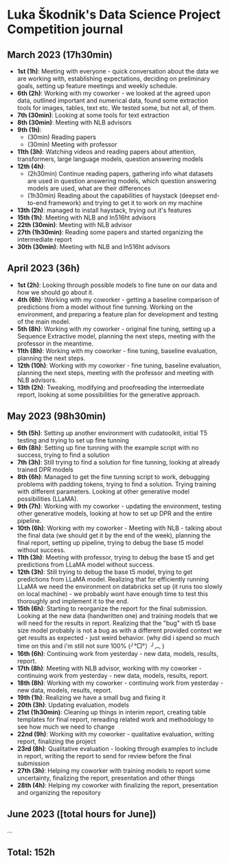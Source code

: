 # Luka Škodnik's Data Science Project Competition journal

## March 2023 (17h30min)

* **1st (1h)**: Meeting with everyone - quick conversation about the data we are working with, establishing expectations, deciding on preliminary goals, setting up feature meetings and weekly schedule.
* **6th (2h)**: Working with my coworker - we looked at the agreed upon data, outlined important and numerical data, found some extraction tools for images, tables, text etc. We tested some, but not all, of them.
* **7th (30min)**: Looking at some tools for text extraction
* **8th (30min)**: Meeting with NLB advisors
* **9th (1h)**:
  * (30min) Reading papers
  * (30min) Meeting with professor
* **11th (3h)**: Watching videos and reading papers about attention, transformers, large language models, question answering models
* **12th (4h)**:
  * (2h30min) Continue reading papers, gathering info what datasets are used in question answering models, which question answering models are used, what are their differences
  * (1h30min) Reading about the capabilities of haystack (deepset end-to-end framework) and trying to get it to work on my machine
* **13th (2h)**: managed to install haystack, trying out it's features
* **15th (1h)**: Meeting with NLB and In516ht advisors
* **22th (30min)**: Meeting with NLB advisor
* **27th (1h30min)**: Reading some papers and started organizing the intermediate report
* **30th (30min)**: Meeting with NLB and In516ht advisors

## April 2023 (36h)

* **1st (2h)**: Looking through possible models to fine tune on our data and how we should go about it.
* **4th (6h)**: Working with my coworker - getting a baseline comparison of predictions from a model without fine tunning. Working on the environment, and preparing a feature plan for development and testing of the main model.
* **5th (8h)**: Working with my coworker - original fine tuning, setting up a Sequence Extractive model, planning the next steps, meeting with the professor in the meantime.
* **11th (8h)**: Working with my coworker - fine tuning, baseline evaluation, planning the next steps.
* **12th (10h)**: Working with my coworker - fine tuning, baseline evaluation, planning the next steps, meeting with the professor and meeting with NLB advisors.
* **13th (2h)**: Tweaking, modifying and proofreading the intermediate report, looking at some possibilities for the generative approach.

## May 2023 (98h30min)

* **5th (5h)**: Setting up another environment with cudatoolkit, initial T5 testing and trying to set up fine tunning
* **6th (8h)**: Setting up fine tunning with the example script with no success, trying to find a solution
* **7th (3h)**: Still trying to find a solution for fine tunning, looking at already trained DPR models
* **8th (6h)**: Managed to get the fine tunning script to work, debugging problems with padding tokens, trying to find a solution. Trying training with different parameters. Looking at other generative model possibilities (LLaMA).
* **9th (7h)**: Working with my coworker - updating the environment, testing other generative models, looking at how to set up DPR and the entire pipeline.
* **10th (6h)**: Working with my coworker - Meeting with NLB - talking about the final data (we should get it by the end of the week), planning the final report, setting up pipeline, trying to debug the base t5 model without success.
* **11th (3h)**: Meeting with professor, trying to debug the base t5 and get predictions from LLaMA model without success.
* **12th (3h)**: Still trying to debug the base t5 model, trying to get predictions from LLaMA model. Realizing that for efficiently running LLaMA we need the environment on databricks set up (it runs too slowly on local machine) - we probably wont have enough time to test this thoroughly and implement it to the end.
* **15th (6h)**: Starting to reorganize the report for the final submission. Looking at the new data (handwritten one) and training models that we will need for the results in report. Realizing that the "bug" with t5 base size model probably is not a bug as with a different provided context we get results as expected - just weird behavior. (why did i spend so much time on this and i'm still not sure 100% (╯°□°）╯︵ )
* **16th (6h)**: Continuing work from yesterday - new data, models, results, report.
* **17th (8h)**: Meeting with NLB advisor, working with my coworker - continuing work from yesterday - new data, models, results, report.
* **18th (8h)**: Working with my coworker - continuing work from yesterday - new data, models, results, report.
* **19th (1h)**: Realizing we have a small bug and fixing it
* **20th (3h)**: Updating evaluation, models
* **21st (1h30min)**: Cleaning up things in interim report, creating table templates for final report, rereading related work and methodology to see how much we need to change
* **22nd (9h)**: Working with my coworker - qualitative evaluation, writing report, finalizing the project
* **23rd (8h)**: Qualitative evaluation - looking through examples to include in report, writing the report to send for review before the final submission
* **27th (3h)**: Helping my coworker with training models to report some uncertainty, finalizing the report, presentation and other things
* **28th (4h)**: Helping my coworker with finalizing the report, presentation and organizing the repository

## June 2023 ([total hours for June])

...

## Total: 152h